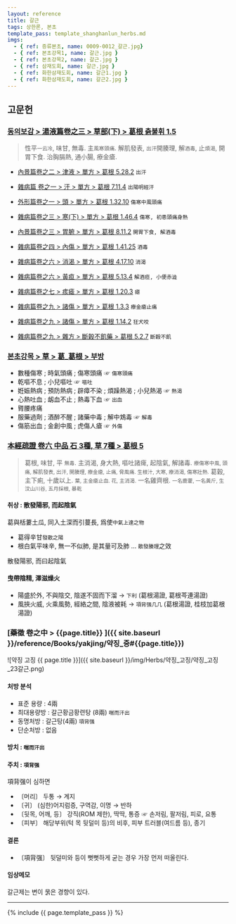 ```yaml
---
layout: reference
title: 갈근
tags: 상한론, 본초
template_pass: template_shanghanlun_herbs.md
imgs:
  - { ref: 증류본초, name: 0009-0012_갈근.jpg}
  - { ref: 본초강목1, name: 갈근.jpg }
  - { ref: 본초강목2, name: 갈근.jpg }
  - { ref: 삼재도회, name: 갈근.jpg }
  - { ref: 화한삼재도회, name: 갈근1.jpg }
  - { ref: 화한삼재도회, name: 갈근2.jpg }
---
```




## 고문헌


### [동의보감 > 湯液篇卷之三 > 草部(下) >  葛根 츩불휘 1.5](https://mediclassics.kr/books/8/volume/22/#content_20)

> 性平<small>一云冷</small>, 味甘, 無毒. 主`風寒頭痛`. 解肌發表, `出汗`開腠理, 解`酒毒`, 止`煩渴`, 開胃下食. 治胸膈熱, 通小腸, 療金瘡.

* [內景篇卷之二 > 津液 > 單方 >  葛根 5.28.2](https://mediclassics.kr/books/8/volume/2/#content_994) `出汗`
* [雜病篇 卷之一 > 汗 > 單方 >  葛根 7.11.4](https://mediclassics.kr/books/8/volume/9/#content_1000) `出陽明經汗`

* [外形篇卷之一 > 頭 > 單方 >  葛根 1.32.10](https://mediclassics.kr/books/8/volume/5/#content_353) `傷寒中風頭痛`
* [雜病篇卷之三 > 寒(下) > 單方 >  葛根 1.46.4](https://mediclassics.kr/books/8/volume/11/#content_607) `傷寒, 初患頭痛身熱`

* [內景篇卷之三 > 胃腑 > 單方 >  葛根 8.11.2](https://mediclassics.kr/books/8/volume/3/#content_774) `開胃下食, 解酒毒`
* [雜病篇卷之四 > 內傷 > 單方 >  葛根 1.41.25](https://mediclassics.kr/books/8/volume/12/#content_625) `酒毒`
* [雜病篇卷之六 > 消渴 > 單方 >  葛根 4.17.10](https://mediclassics.kr/books/8/volume/14/#content_1124) `消渴`
* [雜病篇卷之六 > 黃疸 > 單方 >  葛根 5.13.4](https://mediclassics.kr/books/8/volume/14/#content_1412) `解酒疸, 小便赤澁`

* [雜病篇卷之七 > 痎瘧 > 單方 >  葛根 1.20.3](https://mediclassics.kr/books/8/volume/15/#content_302) `瘧`
* [雜病篇卷之九 > 諸傷 > 單方 >  葛根 1.3.3](https://mediclassics.kr/books/8/volume/17/#content_69)  `療金瘡止痛`
* [雜病篇卷之九 > 諸傷 > 單方 >  葛根 1.14.2](https://mediclassics.kr/books/8/volume/17/#content_366) `狂犬咬`
* [雜病篇卷之九 > 雜方 > 斷穀不飢藥 >  葛根 5.2.7](https://mediclassics.kr/books/8/volume/17/#content_956) `斷穀不飢`



### [본초강목 > 草 > 葛_葛根 > 부방]()

* 數種傷寒 ; 時氣頭痛 ; 傷寒頭痛 ☞ `傷寒頭痛`
* 乾嘔不息 ; 小兒嘔吐  ☞ `嘔吐`
* 姙娠熱病 ; 預防熱病 ; 辟瘴不染 ; 煩躁熱渴 ; 小兒熱渴 ☞ `熱渴`
* 心熱吐血 ; 衂血不止 ; 熱毒下血 ☞ `出血`
* 䐴腰疼痛
* 服藥過劑 ; 酒醉不醒 ; 諸藥中毒 ; 解中鴆毒 ☞ `解毒`
* 傷筋出血 ; 金創中風 ; 虎傷人瘡 ☞ `外傷`



### [本經疏證 卷六 中品 石 3種, 草 7種 > 葛根 5](https://mediclassics.kr/books/154/volume/6/#content_46)

> 葛根, 味甘, 平 <small>無毒</small>. 主消渴, 身大熱, 嘔吐諸痺, 起陰氣, 解諸毒. <small>療傷寒中風, 頭痛, 解肌發表, 出汗, 開腠理, 療金瘡, 止痛, 脅風痛. 生根汁, 大寒, 療消渴, 傷寒壯熱.</small> 葛穀, 主下痢, 十歲以上. <small>葉, 主金瘡止血. 花, 主消渴.</small> 一名雞齊根. <small>一名鹿藿, 一名黃斤, 生汶山川谷, 五月採根, 暴乾</small>


#### 취상 : 散發陽邪, 而起陰氣

葛與栝蔞土瓜, 同入土深而引蔓長, 爲使`中氣上達之物`

* 葛得辛甘`發散之陽`
* 根白氣平味辛, 無一不似肺, 是其量可及肺 ... `散發腠理`之效

散發陽邪, 而曰起陰氣


#### 曳帶陰精, 澤滋燥火

* 陽盛於外, 不與陰交, 陰遂不固而下溜 → `下利` (葛根湯證, 葛根芩連湯證)  
* 風挾火威, 火乘風勢, 經絡之間, 陰液被耗 → `項背强几几` (葛根湯證, 桂枝加葛根湯證)





### [藥徵 卷之中 > {{page.title}} ]({{ site.baseurl }}/reference/Books/yakjing/약징_중#{{page.title}})

![약징 고징 {{ page.title }}]({{ site.baseurl }}/img/Herbs/약징_고징/약징_고징_23갈근.png)

#### 처방 분석

* 표준 용량 : 4兩
* 최대용량방 : 갈근황금황련탕 (8兩) `喘而汗出`
* 동명처방 : 갈근탕(4兩) `項背强`
* 단순처방 : 없음

#### 방치 : `喘而汗出`



#### 주치 : `項背强`

項背强이 심하면

* 〔머리〕 두통 → 계지
* 〔귀〕 (심한)어지럼증, 구역감, 이명 → 반하
* 〔뒷목, 어깨, 등〕 강직(ROM 제한), 딱딱, 통증 ☞ 손저림, 팔저림, 피로, 요통
* 〔피부〕 해당부위(턱 목 뒷덜미 등)의 비후, 피부 트러블(여드름 등), 종기

#### 결론

* 〔項背强〕 뒷덜미와 등이 뻣뻣하게 굳는 경우 가장 먼저 떠올린다.

#### 임상메모

갈근제는 변이 묽은 경향이 있다.


***

{% include {{ page.template_pass }} %}
